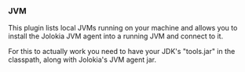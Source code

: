 ### JVM

This plugin lists local JVMs running on your machine and allows you to install the Jolokia JVM agent into a running JVM and connect to it.

For this to actually work you need to have your JDK's "tools.jar" in the classpath, along with Jolokia's JVM agent jar.

